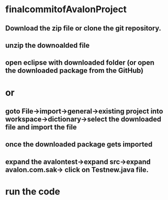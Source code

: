 # finalcommitofAvalonProject

## Download the zip file or clone the git repository.
## unzip the downoalded file
## open eclipse with downloaded folder (or open the downloaded package from the GitHub) 
# or
## goto File->import->general->existing project into workspace->dictionary->select the downloaded file and import the file
## once the downloaded package gets imported 
## expand the avalontest->expand src->expand avalon.com.sak-> click on Testnew.java file.
# run the code 




